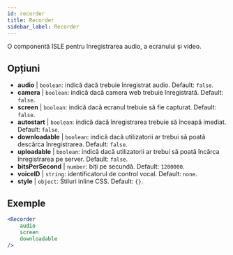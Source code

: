 ```yaml
---
id: recorder 
title: Recorder
sidebar_label: Recorder
---
```


O componentă ISLE pentru înregistrarea audio, a ecranului și video.

## Opțiuni

* __audio__ | `boolean`: indică dacă trebuie înregistrat audio. Default: `false`.
* __camera__ | `boolean`: indică dacă camera web trebuie înregistrată. Default: `false`.
* __screen__ | `boolean`: indică dacă ecranul trebuie să fie capturat. Default: `false`.
* __autostart__ | `boolean`: indică dacă înregistrarea trebuie să înceapă imediat. Default: `false`.
* __downloadable__ | `boolean`: indică dacă utilizatorii ar trebui să poată descărca înregistrarea. Default: `false`.
* __uploadable__ | `boolean`: indică dacă utilizatorii ar trebui să poată încărca înregistrarea pe server. Default: `false`.
* __bitsPerSecond__ | `number`: biți pe secundă. Default: `1280000`.
* __voiceID__ | `string`: identificatorul de control vocal. Default: `none`.
* __style__ | `object`: Stiluri inline CSS. Default: `{}`.


## Exemple

```jsx live
<Recorder 
    audio
    screen
    downloadable
/>
``` 



